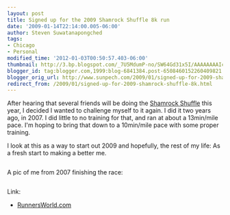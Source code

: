 ```yaml
---
layout: post
title: Signed up for the 2009 Shamrock Shuffle 8k run
date: '2009-01-14T22:14:00.005-06:00'
author: Steven Suwatanapongched
tags:
- Chicago
- Personal
modified_time: '2012-01-03T00:50:57.403-06:00'
thumbnail: http://3.bp.blogspot.com/_7U5MdumP-no/SW64Gd31x5I/AAAAAAAAIcU/injLYQ1IL0o/s600/shamrock_shuffle_2009_8k_map.png
blogger_id: tag:blogger.com,1999:blog-6841384.post-6508460152260409821
blogger_orig_url: http://www.sunpech.com/2009/01/signed-up-for-2009-shamrock-shuffle-8k.html
redirect_from: /2009/01/signed-up-for-2009-shamrock-shuffle-8k.html
---
```


After hearing that several friends will be doing the <a href="http://www.shamrockshuffle.com/">Shamrock Shuffle</a> this year, I decided I wanted to challenge myself to it again.  I did it two years ago, in 2007.  I did little to no training for that, and ran at about a 13min/mile pace.  I'm hoping to bring that down to a 10min/mile pace with some proper training.

I look at this as a way to start out 2009 and hopefully, the rest of my life:  As a fresh start to making a better me.

<a href="http://3.bp.blogspot.com/_7U5MdumP-no/SW64Gd31x5I/AAAAAAAAIcU/injLYQ1IL0o/s1600-h/shamrock_shuffle_2009_8k_map.png"><img alt="" border="0" id="BLOGGER_PHOTO_ID_5291369033444476818" src="http://3.bp.blogspot.com/_7U5MdumP-no/SW64Gd31x5I/AAAAAAAAIcU/injLYQ1IL0o/s400/shamrock_shuffle_2009_8k_map.png" /></a>

A pic of me from 2007 finishing the race:

<a href="http://4.bp.blogspot.com/_7U5MdumP-no/SW67RFgrHSI/AAAAAAAAIcc/OG5WyaFkeUA/s1600-h/Shamrock+Shuffle+2007+finish.jpg"><img alt="" border="0" id="BLOGGER_PHOTO_ID_5291372514418302242" src="http://4.bp.blogspot.com/_7U5MdumP-no/SW67RFgrHSI/AAAAAAAAIcc/OG5WyaFkeUA/s400/Shamrock+Shuffle+2007+finish.jpg" /></a>

Link:
<ul>
  <li><a href="http://www.runnersworld.com/">RunnersWorld.com</a></li>
</ul>